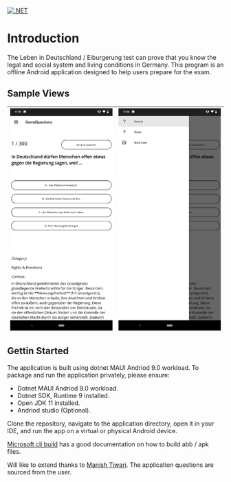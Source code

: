 [![.NET](https://github.com/fodare/EinburgerungTest/actions/workflows/CI.yml/badge.svg)](https://github.com/fodare/EinburgerungTest/actions/workflows/CI.yml)

# Introduction

The Leben in Deutschland / Eiburgerung test can prove that you know the legal and social system and living conditions in Germany. This program is an offline Android application designed to help users prepare for the exam.

## Sample Views

| ![general questions view](SampleView/home-page.png) | ![general questions view](SampleView/Modal-page.png)|
| ------- | --- |

## Gettin Started

The application is built using dotnet MAUI Andriod 9.0 workload. To package and run the application privately, please ensure:

- Dotnet MAUI Andriod 9.0 workload.
- Dotnet SDK, Runtime 9 installed.
- Open JDK 11 installed.
- Andriod studio (Optional).

Clone the repository, navigate to the application directory, open it in your IDE, and run the app on a virtual or physical Android device.

[Microsoft cli build](https://learn.microsoft.com/en-us/dotnet/maui/android/deployment/publish-cli?view=net-maui-9.0) has a good documentation on how to build abb / apk files.

Will like to extend thanks to [Manish Tiwari](https://github.com/leben-in-deutschland/leben-in-deutschland-app). The application questions are sourced from the user.
